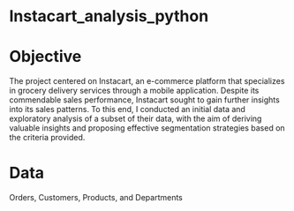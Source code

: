 # Instacart_analysis_python
# Objective
The project centered on Instacart, an e-commerce platform that specializes in grocery delivery services through a mobile application. Despite its commendable sales performance, Instacart sought to gain further insights into its sales patterns. To this end, I conducted an initial data and exploratory analysis of a subset of their data, with the aim of deriving valuable insights and proposing effective segmentation strategies based on the criteria provided.
# Data
Orders,
Customers,
Products,
and Departments
